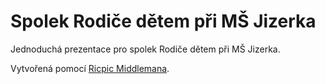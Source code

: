 # Spolek Rodiče dětem při MŠ Jizerka

Jednoduchá prezentace pro spolek Rodiče dětem při MŠ Jizerka.

Vytvořená pomocí [Ricpic Middlemana](http://github.com/zizkovrb/ricpic-middleman).


